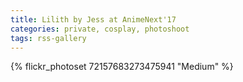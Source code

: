 ```yaml
---
title: Lilith by Jess at AnimeNext'17
categories: private, cosplay, photoshoot
tags: rss-gallery
---
```


{% flickr_photoset 72157683273475941 "Medium" %}
